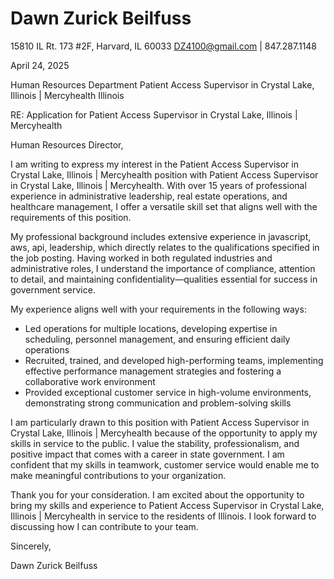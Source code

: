 # Dawn Zurick Beilfuss

15810 IL Rt. 173 #2F, Harvard, IL 60033
DZ4100@gmail.com | 847.287.1148

April 24, 2025

Human Resources Department
Patient Access Supervisor in Crystal Lake, Illinois | Mercyhealth
Illinois

RE: Application for Patient Access Supervisor in Crystal Lake, Illinois | Mercyhealth

Human Resources Director,

I am writing to express my interest in the Patient Access Supervisor in Crystal Lake, Illinois | Mercyhealth position with Patient Access Supervisor in Crystal Lake, Illinois | Mercyhealth. With over 15 years of professional experience in administrative leadership, real estate operations, and healthcare management, I offer a versatile skill set that aligns well with the requirements of this position.

My professional background includes extensive experience in javascript, aws, api, leadership, which directly relates to the qualifications specified in the job posting. Having worked in both regulated industries and administrative roles, I understand the importance of compliance, attention to detail, and maintaining confidentiality—qualities essential for success in government service.

My experience aligns well with your requirements in the following ways:

- Led operations for multiple locations, developing expertise in scheduling, personnel management, and ensuring efficient daily operations
- Recruited, trained, and developed high-performing teams, implementing effective performance management strategies and fostering a collaborative work environment
- Provided exceptional customer service in high-volume environments, demonstrating strong communication and problem-solving skills

I am particularly drawn to this position with Patient Access Supervisor in Crystal Lake, Illinois | Mercyhealth because of the opportunity to apply my skills in service to the public. I value the stability, professionalism, and positive impact that comes with a career in state government. I am confident that my skills in teamwork, customer service would enable me to make meaningful contributions to your organization.

Thank you for your consideration. I am excited about the opportunity to bring my skills and experience to Patient Access Supervisor in Crystal Lake, Illinois | Mercyhealth in service to the residents of Illinois. I look forward to discussing how I can contribute to your team.

Sincerely,

Dawn Zurick Beilfuss